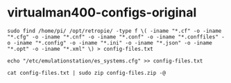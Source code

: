 # virtualman400-configs-original

`sudo find /home/pi/ /opt/retropie/ -type f \( -iname "*.cf" -o -iname "*.cfg" -o -iname "*.cnf" -o -iname "*.conf" -o -iname "*.conffiles" -o -iname "*.config" -o -iname "*.ini" -o -iname "*.json" -o -iname "*.opt" -o -iname "*.xml" \) > config-files.txt`

`echo "/etc/emulationstation/es_systems.cfg" >> config-files.txt`

`cat config-files.txt | sudo zip config-files.zip -@`

